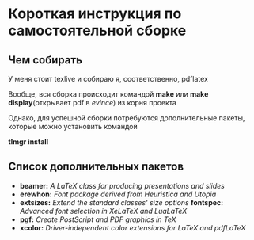 # Короткая инструкция по самостоятельной сборке  

## Чем собирать

У меня стоит texlive и собираю я, соответственно, pdflatex

Вообще, вся сборка происходит командой **make** или **make display**(открывает pdf в _evince_) из корня проекта

Однако, для успешной сборки потребуются дополнительные пакеты, которые можно установить командой 

**tlmgr install <package name>**

## Список дополнительных пакетов

* **beamer:** _A LaTeX class for producing presentations and slides_
* **erewhon:** _Font package derived from Heuristica and Utopia_
* **extsizes:** _Extend the standard classes' size options_
**fontspec:** _Advanced font selection in XeLaTeX and LuaLaTeX_
* **pgf:** _Create PostScript and PDF graphics in TeX_
* **xcolor:** _Driver-independent color extensions for LaTeX and pdfLaTeX_

